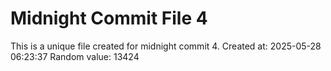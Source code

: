 # Midnight Commit File 4

This is a unique file created for midnight commit 4.
Created at: 2025-05-28 06:23:37
Random value: 13424
